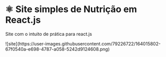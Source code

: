 <h1> ⚛️ Site simples de Nutrição em React.js </h1>
<p> Site com o intuito de prática para react.js </p>
![site](https://user-images.githubusercontent.com/79226722/164015802-67f0540a-e698-4787-a058-5242d9124608.png)
